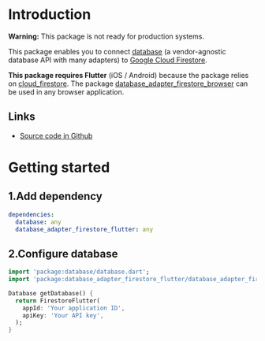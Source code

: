 # Introduction
__Warning:__ This package is not ready for production systems.

This package enables you to connect [database](https://pub.dev/packages/database) (a vendor-agnostic
database API with many adapters) to [Google Cloud Firestore](https://cloud.google.com/firestore/).

__This package requires Flutter__ (iOS / Android) because the package relies on
[cloud_firestore](https://pub.dev/packages/cloud_firestore). The package
[database_adapter_firestore_browser](https://pub.dev/packages/database_adapter_firestore_browser)
can be used in any browser application.

## Links
  * [Source code in Github](https://github.com/dint-dev/database/tree/master/adapters/firestore_flutter/lib)

# Getting started
## 1.Add dependency
```yaml
dependencies:
  database: any
  database_adapter_firestore_flutter: any
```

## 2.Configure database
```dart
import 'package:database/database.dart';
import 'package:database_adapter_firestore_flutter/database_adapter_firestore_flutter.dart';

Database getDatabase() {
  return FirestoreFlutter(
    appId: 'Your application ID',
    apiKey: 'Your API key',
  );
}
```
